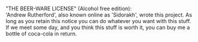 "THE BEER-WARE LICENSE" (Alcohol free edition):  
'Andrew Rutherford', also known online as 'Sidorakh', wrote this project. As long as you retain this notice you can do whatever you want with this stuff. If we meet some day, and you think this stuff is worth it, you can buy me a bottle of coca-cola in return.
